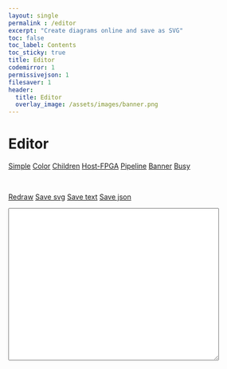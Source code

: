 ```yaml
---
layout: single
permalink : /editor
excerpt: "Create diagrams online and save as SVG"
toc: false
toc_label: Contents
toc_sticky: true
title: Editor
codemirror: 1
permissivejson: 1
filesaver: 1
header:
  title: Editor
  overlay_image: /assets/images/banner.png
---
```


# Editor

<a href="#"  onclick="drawHDElkNewSnippet('StarterSnippet')" class="btn btn--inverse">Simple</a>
<a href="#"  onclick="drawHDElkNewSnippet('ColorSnippet')" class="btn btn--inverse">Color</a>
<a href="#"  onclick="drawHDElkNewSnippet('ChildrenSnippet')" class="btn btn--inverse">Children</a>
<a href="#"  onclick="drawHDElkNewSnippet('HostFPGASnippet')" class="btn btn--inverse">Host-FPGA</a>
<a href="#"  onclick="drawHDElkNewSnippet('PipeSnippet')" class="btn btn--inverse">Pipeline</a>
<a href="#"  onclick="drawHDElkNewSnippet('BannerSnippet')" class="btn btn--inverse">Banner</a>
<a href="#"  onclick="drawHDElkNewSnippet('BusySnippet')" class="btn btn--inverse">Busy</a>

<div id="dev"></div>

<div id="dev_message" style="display: none;" class="notice--danger">
Loading
</div>

<div><br></div>

<a href="#" class="btn btn--primary" onclick="drawHDElkSnippet()">Redraw</a>
<a href="#" class="btn btn--success" onclick="saveHDElkSvg()">Save svg</a>
<a href="#" class="btn btn--success" onclick="saveHDElkText()">Save text</a>
<a href="#" class="btn btn--success" onclick="saveHDElkJson()">Save json</a>

<div>
  <textarea rows="20" cols="50" id="codesnippet" name="codesnippet">

</textarea>
</div>

<div id="StarterSnippet" style="display: none;">
{
    children:[
        { id:"P1", port:1  }
        { id:"C1", ports:[ "In", "Out" ] },
        { id:"C2", ports:[ "In", "Out" ] },
        { id:"P2", port:1  }
    ],
    edges:[
        ["P1","C1.In"],
        ["C1.Out","C2.In"],
        ["C2.Out","P2"]
    ]
}
</div>

<div id="ColorSnippet" style="display: none;">
{
    label:"Simple",
    color:"#EEE",
    children:[
        { id:"P1", port:1  }
        { id:"C1", highlight:2, ports:[ "In", "Out" ] },
        { id:"C2", highlight:3, ports:[ "In", "Out" ] },
        { id:"P2", port:1  }
    ],
    edges:[
        ["P1","C1.In"],
        ["C1.Out","C2.In"],
        ["C2.Out","P2"]
    ]
}
</div>

<div id="ChildrenSnippet" style="display: none;">
{
    children:[
        { id:"5", constant:1 },
        { id:"C1", parameters:["Size"], inPorts:[ "In" ], outPorts:[ "Out" ] },
        { id:"C2",  inPorts:[ "In" ], outPorts:[ "Out" ],
            children:[
                { id:"GC1", inPorts:[ "In",  "Loop" ], outPorts:[ "Out", ] },
                { id:"GC2", inPorts:[ "In" ], outPorts:["Out", "Loop" ] }
            ],
            edges:[
                ["C2.In", "GC1.In"],
                ["GC1.Out", "GC2.In"],
                ["GC2.Out", "C2.Out"],
                ["GC2.Loop", "GC1.Loop", -1 ],
            ]
        },
        { id:"C3" }
    ],
    edges:[
        ["5", "C1.Size"],
        ["C1.Out","C2.In"],
        ["C2.Out","C3"]
    ]
}
</div>

<div id="BusySnippet" style="display: none;">
{
    id:"",
    highlight:0,
    children:[
        { id:"ExtIn", port:1, highlight:0 },
        { id:"C2_OR",
            type:"C2_Type",
            inPorts:[ "In", { id:"InOut", label:"LA" } ], outPorts:[ "Output" ],
            children:[
                { id:"PS_8", constant:1 },
                { id:"PS_16", constant:1 },
                { id:"GC1",
                    highlight:0,
                    type:"GCT",
                    inPorts:[ "In", "Out" ] },
                { id:"GC2", type:"GC2 Type Type Type", parameters:["InSpec", "OutSpec"], ports:[ "In", "Out" ] },
                { id:"Little", label:"", ports:[ "In", "Out" ] },
                { id:"Direct", label:"", northPorts:[ "North1", "North2" ], southPorts:[ "South1", "South2" ],
                                            eastPorts:[ "East1", "East2" ], westPorts:[ "West1", "West2" ] },
                { id:"Portly1", highlight:1, type:"-lots-", inPorts:[ "Start1", "Middle1", "End1" ], outPorts:[ "Start2", "Middle2", "End2" ] },
                { id:"Portly2", highlight:1, type:"-lots-", inPorts:[ "Start1", "Middle1", "End1" ], outPorts:[ "Start2", "Middle2", "End2" ] }
            ],
            edges:[
                {route:["C2_OR.In", "GC1.In"], label:"Link", bus:1, highlight:0 },
                { sources:["GC1.Out"],
                    targets:["GC2.In"],
                    labels:[ "EL1", "EL2" ], highlight:3 },
                ["PS_8", "GC2.InSpec" ],
                ["PS_16", "GC2.OutSpec" ],
                ["GC2.Out", "C2_OR.Output", "Out Now"],
                ["Portly2.End1", "Portly1.End2", "end" ],
                ["Portly1.Middle2", "Portly2.Middle1", "middle", 1 ],
                ["Portly1.Start2", "Portly2.Start1", "start" ],
            ]
        },
        { id:"ExtOut", port:1 },
    ],
    edges:[
        ["ExtIn","C2_OR.In", "Input"],
        ["C2_OR.Output","ExtOut"],
    ]
}
</div>

<div id="HostFPGASnippet" style="display: none;">
{
    color: "#888",
    children: [
        { id: "HOST", outPorts: ["usb"],
            children: [
                { id: "Lib", label:"Comms Lib"  },
                { id: "App", highlight:1 }
            ],
            edges: [
                ["App","Lib"],
                ["Lib", "HOST.usb"]
            ]
            },
        { id: "FPGA", inPorts: [ "usb"],
            children: [
                { id: "usb_s", label:"usb serial", inPorts: ["usb"], outPorts:[ "in", "out" ]  },
                { id: "escape", eastPorts: ["in"], westPorts:[ "out" ]  },
                { id: "unescape", inPorts: ["in"], outPorts:[ "out" ]  },
                { id: "Internals", type:"Verilog", westPorts:["in", "out" ], highlight:1  }
            ],
            edges: [
                ["FPGA.usb","usb_s.usb" ],
                ["Internals.out","escape.in"],
                ["escape.out","usb_s.in"],
                ["usb_s.out","unescape.in"],
                ["unescape.out","Internals.in"]
            ] }
    ],
    edges: [
        [ "HOST.usb","FPGA.usb" ]
    ]
}
</div>

<div id="PipeSnippet" style="display: none;">
{
    children: [
        { id: "p1", type:"Producer", outPorts: ["out_start", "out_stop", "out_data", "out_valid", "out_ready"] },
        { id: "p2", type:"Consumer", inPorts: [ "in_start", "in_stop", "in_data", "in_valid", "in_ready"] }
    ],
    edges: [
        ["p1.out_start","p2.in_start"],
        ["p1.out_stop","p2.in_stop"],
        ["p1.out_data","p2.in_data", 1],
        ["p1.out_valid","p2.in_valid"],
        ["p2.in_ready","p1.out_ready"]
    ]
}
</div>

<div id="BannerSnippet" style="display: none;">
{
    color: "#555",
    children: [
        { id: "in", port: 1, highlight:1 },
        { id: "one", color: "#999", ports: ["in", "out"] },
        { id: "two", color: "#999", ports: ["in", "out"] },
        { id: "three", color: "#999", ports: ["in", "out"] },
        { id: "four", label:"", inPorts:["in"], outPorts:["out"],
            color: "#666",
            children:[
            {id:"Child1", highlight:2, ports:["in", "outA", "outB"]},
            {id:"Child2A", highlight:3, ports:["in", "out"]},
            {id:"Child2B", highlight:5, ports:["in", "out"]},
            {id:"Child3", highlight:4, ports:["inA", "inB", "out"]}
            ],
            edges:[
            [ "four.in", "Child1.in" ],
            [ "Child1.outA", "Child2A.in" ],
            [ "Child1.outB", "Child2B.in" ],
            [ "Child2A.out", "Child3.inA" ],
            [ "Child2B.out", "Child3.inB" ],
            [ "Child3.out", "four.out" ]
            ] },
        { id: "five", color: "#999", ports: ["in", "out"] },
        { id: "six", color: "#999", ports: ["in", "out"] },
        { id: "seven", color: "#999", ports: ["in", "out"] },
        { id: "out", port: 1, highlight:1 }
    ],
    edges: [
        ["in","one.in"],
        {route:["one.out","two.in"]},
        {route:["two.out","three.in"]},
        {route:["three.out","four.in"] },
        {route:["four.out","five.in"] },
        {route:["five.out","six.in"] },
        {route:["six.out","seven.in"] },
        {route:["seven.out","out"] }
    ]
}
</div>

<script type="text/javascript">

    var codeMirror = CodeMirror.fromTextArea(document.getElementById('codesnippet'), {
        mode: "javascript",
        theme: "default",
        lineNumbers: true,
        readOnly: false
    });

    var svgId = "dev"

    var drawHDElk = function( diagramId ) {

        var cmText = codeMirror.getValue();
        if ( cmText ) {
            var graph = PermissiveJSON.parse( cmText );

            hdelk.layout( graph, diagramId );
        }
    }

    var drawHDElkNewSnippet = function( newCodeId ) {
        var snippetElement = document.getElementById( newCodeId );
        var snippetText = snippetElement.innerHTML;
        codeMirror.setValue( snippetText );
        drawHDElkSnippet();
    }

    var drawHDElkSnippet = function( ) {
        drawHDElk( svgId );
    }


    var saveHDElkSvg = function() {
        var snippetElement = document.getElementById( svgId );
        var snippetText = snippetElement.innerHTML;
        var blob = new Blob([snippetText], {type: "text/plain;charset=utf-8"});
        saveAs(blob, "hdelk.svg");
    }

    var saveHDElkText = function() {
        var cmText = codeMirror.getValue();
        var blob = new Blob([cmText], {type: "text/plain;charset=utf-8"});
        saveAs(blob, "hdelk.txt");
    }

    var saveHDElkJson = function() {
        var cmText = codeMirror.getValue();
        var graph = PermissiveJSON.parse( cmText );
        var jsonText = JSON.stringify( graph, null, 4 );
        var blob = new Blob([jsonText], {type: "text/plain;charset=utf-8"});
        saveAs(blob, "hdelk.json");
    }

    drawHDElkNewSnippet("StarterSnippet");
</script>

